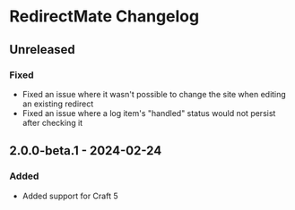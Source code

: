 # RedirectMate Changelog

## Unreleased
### Fixed
- Fixed an issue where it wasn't possible to change the site when editing an existing redirect
- Fixed an issue where a log item's "handled" status would not persist after checking it

## 2.0.0-beta.1 - 2024-02-24
### Added
- Added support for Craft 5
